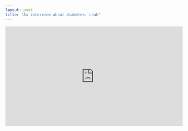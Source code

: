 ```yaml
---
layout: post
title: "An interview about diabetes: Leah"
---
```


<iframe width="560" height="315" src="https://www.youtube.com/embed/-XHgvnZ5oI0?si=MY_WrB9z3J2YJEjN" title="YouTube video player" frameborder="0" allow="accelerometer; autoplay; clipboard-write; encrypted-media; gyroscope; picture-in-picture; web-share" referrerpolicy="strict-origin-when-cross-origin" allowfullscreen></iframe>
